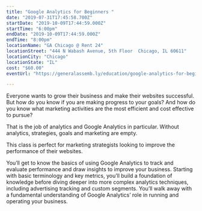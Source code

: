 ```yaml
---
title: "Google Analytics for Beginners "
date: "2019-07-31T17:45:58.700Z"
startDate: "2019-10-09T17:44:59.000Z"
startTime: "6:00pm"
endDate: "2019-10-09T17:44:59.000Z"
endTime: "8:00pm"
locationName: "GA Chicago @ Rent 24"
locationStreet: "444 N Wabash Avenue, 5th Floor  Chicago, IL 60611"
locationCity: "Chicago"
locationState: "IL"
cost: "$60.00"
eventUrl: "https://generalassemb.ly/education/google-analytics-for-beginners-key-concepts-and-quick-wins/chicago/84095"

---
```


Everyone wants to grow their business and make their websites successful. But how do you know if you are making progress to your goals? And how do you know what marketing activities are the most efficient and cost effective to pursue?

That is the job of analytics and Google Analytics in particular. Without analytics, strategies, goals and marketing are empty.

This class is perfect for marketing strategists looking to improve the performance of their websites.

You’ll get to know the basics of using Google Analytics to track and evaluate performance and draw insights to improve your business. Starting with basic terminology and key metrics, you’ll build a foundation of knowledge before diving deeper into more complex analytics techniques, including advertising tracking and custom segments. You’ll walk away with a fundamental understanding of Google Analytics’ role in running and operating your business.

